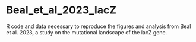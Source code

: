 # Beal_et_al_2023_lacZ
R code and data necessary to reproduce the figures and analysis from Beal et al. 2023, a study on the mutational landscape of the lacZ gene.
